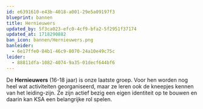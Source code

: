 ```yaml
---
id: e6391610-e43b-4018-a001-29e5a09197f3
blueprint: bannen
title: Hernieuwers
updated_by: 5f3ca023-efc0-4cf9-bfa2-5f2951f37174
updated_at: 1718290882
ban_icon: bannen/Hernieuwers.png
banleider:
  - 6e17ffe0-84b1-46c9-8070-24a10e49c75c
leider:
  - 88811dfa-1082-4074-9a35-01decf644bf6
---
```

De **Hernieuwers** (16-18 jaar) is onze laatste groep. Voor hen worden nog heel wat activiteiten georganiseerd, maar ze leren ook de kneepjes kennen van het leiding-zijn. Ze zijn actief bezig een eigen identiteit op te bouwen en daarin kan KSA een belangrijke rol spelen.
